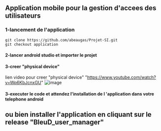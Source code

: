 ## Application mobile pour la gestion d'accees des utilisateurs
### 1-lancement de l'application 
`git clone https://github.com/abeaugas/Projet-SI.git`<br>
`git checkout application`

#### 2-lancer android studio et importer le projet 
#### 3-creer "physical device" 
lien video pour creer "physical device"
"https://www.youtube.com/watch?v=Wp6KbJcnxGU" 
![image](https://github.com/abeaugas/Projet-SI/assets/99547111/4c8c6972-4f69-4772-ba44-a4f565ebd165)

#### 3-executer le code et attendez l'installation de l 'application dans votre telephone android 

## ou bien installer l'application en cliquant sur le release "BleuD_user_manager"
